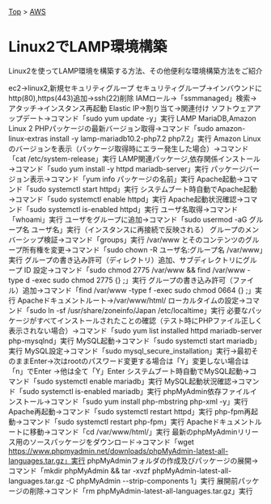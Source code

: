 [Top](/README.md) > [AWS](/AWS.md)

# Linux2でLAMP環境構築
Linux2を使ってLAMP環境を構築する方法、その他便利な環境構築方法をご紹介


ec2→linux2,新規セキュリティグループ
セキュリティグループ→インバウンドにhttp(80),https(443)追加→ssh(22)削除
IAMロール→「ssmmanaged」検索→アタッチ→インスタンス再起動
Elastic IP→割り当て→関連付け
ソフトウェアアップデート→コマンド「sudo yum update -y」実行
LAMP MariaDB,Amazon Linux 2 PHPパッケージの最新バージョン取得→コマンド「sudo amazon-linux-extras install -y lamp-mariadb10.2-php7.2 php7.2」実行
Amazon Linux のバージョンを表示（パッケージ取得時にエラー発生した場合）→コマンド「cat /etc/system-release」実行
LAMP関連パッケージ,依存関係インストール→コマンド「sudo yum install -y httpd mariadb-server」実行
パッケージバージョン表示→コマンド「yum info パッケージの名前」実行
Apache起動→コマンド「sudo systemctl start httpd」実行
システムブート時自動でApache起動→コマンド「sudo systemctl enable httpd」実行
Apache起動状況確認→コマンド「sudo systemctl is-enabled httpd」実行
ユーザ名取得→コマンド「whoami」実行
ユーザをグループに追加→コマンド「sudo usermod -aG グループ名 ユーザ名」実行（インスタンスに再接続で反映される）
グループのメンバーシップ検証→コマンド「groups」実行
/var/www とそのコンテンツのグループ所有権を変更→コマンド「sudo chown -R ユーザ名:グループ名 /var/www」実行
グループの書き込み許可（ディレクトリ）追加、サブディレクトリにグループ ID 設定→コマンド「sudo chmod 2775 /var/www && find /var/www -type d -exec sudo chmod 2775 {} \;」実行
グループの書き込み許可（ファイル）追加→コマンド「find /var/www -type f -exec sudo chmod 0664 {} \;」実行
Apacheドキュメントルート→/var/www/html/
ローカルタイムの設定→コマンド「sudo ln -sf /usr/share/zoneinfo/Japan /etc/localtime」実行
必要なパッケージがすべてインストールされたことの確認（テスト時にPHPファイル正しく表示されない場合）→コマンド「sudo yum list installed httpd mariadb-server php-mysqlnd」実行
MySQL起動→コマンド「sudo systemctl start mariadb」実行
MySQL設定→コマンド「sudo mysql_secure_installation」実行→最初そのままEnter→次はrootのパスワード変更する場合は「Y」変更しない場合は「n」でEnter
→他は全て「Y」Enter
システムブート時自動でMySQL起動→コマンド「sudo systemctl enable mariadb」実行
MySQL起動状況確認→コマンド「sudo systemctl is-enabled mariadb」実行
phpMyAdmin依存ファイルインストール→コマンド「sudo yum install php-mbstring php-xml -y」実行
Apache再起動→コマンド「sudo systemctl restart httpd」実行
php-fpm再起動→コマンド「sudo systemctl restart php-fpm」実行
Apacheドキュメントルートに移動→コマンド「cd /var/www/html/」実行
最新のphpMyAdminリリース用のソースパッケージをダウンロード→コマンド「wget https://www.phpmyadmin.net/downloads/phpMyAdmin-latest-all-languages.tar.gz」実行
phpMyAdminフォルダの作成及びパッケージの展開→コマンド「mkdir phpMyAdmin && tar -xvzf phpMyAdmin-latest-all-languages.tar.gz -C phpMyAdmin --strip-components 1」実行
展開前パッケージの削除→コマンド「rm phpMyAdmin-latest-all-languages.tar.gz」実行
